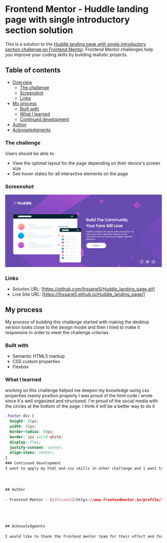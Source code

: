 # Frontend Mentor - Huddle landing page with single introductory section solution

This is a solution to the [Huddle landing page with single introductory section challenge on Frontend Mentor](https://www.frontendmentor.io/challenges/huddle-landing-page-with-a-single-introductory-section-B_2Wvxgi0). Frontend Mentor challenges help you improve your coding skills by building realistic projects. 

## Table of contents

- [Overview](#overview)
  - [The challenge](#the-challenge)
  - [Screenshot](#screenshot)
  - [Links](#links)
- [My process](#my-process)
  - [Built with](#built-with)
  - [What I learned](#what-i-learned)
  - [Continued development](#continued-development)
- [Author](#author)
- [Acknowledgments](#acknowledgments)

### The challenge

Users should be able to:

- View the optimal layout for the page depending on their device's screen size
- See hover states for all interactive elements on the page

### Screenshot

![](<./screenshots/desktop-screenshot.png>)

### Links

- Solution URL: [https://github.com/Ihssane5/Huddle_landing_page.git]
- Live Site URL: [https://ihssane5.github.io/Huddle_landing_page/]

## My process
My process of building this challenge started with making the desktop version  looks close to the design model and then i tried to make it responsive in order to meet the challenge criterias.

### Built with

- Semantic HTML5 markup
- CSS custom properties
- Flexbox

### What I learned

working on this challenge helped me deepen my knowledge using css properties mainly position property
I was proud of the html code i wrote since it's well organized and structured.
I'm proud of the  social media with the circles at the bottom of the page. I think it will be a better way to do it

```css
.footer div {
  height: 35px;
  width: 35px;
  border-radius: 50px;
  border: 2px solid white;
  display: flex;
  justify-content: center;
  align-items: center;
}
### Continued development
I want to apply my html and css skills in other challenge and i want to make interactive web pages using javascript



## Author

- Frontend Mentor - [@Ihssane5](https://www.frontendmentor.io/profile/Ihssane5)




## Acknowledgments

I would like to thank the frontend mentor team for their effort and for bringing such a great content, i would also thank every one who made my journey possible by sharing informations and guiding me.
